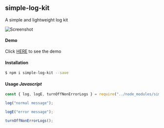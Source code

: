 ## simple-log-kit

A simple and lightweight log kit 

![Screenshot](https://jasonfleischer.github.io/simple-log-kit-demo/screenshot/screen.png "Screenshot")

#### Demo
Click [HERE](https://jasonfleischer.github.io/simple-log-kit-demo/) to see the demo

#### Installation
```bash
$ npm i simple-log-kit --save
```

#### Usage *Javascript*
``` javascript
const { log, logE, turnOffNonErrorLogs } = require("../node_modules/simple-log-kit/index")

log("normal message");

logE("error message");

turnOffNonErrorLogs();
```

